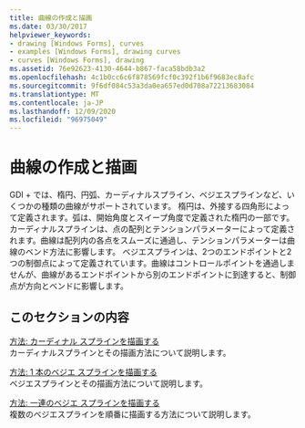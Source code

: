 ```yaml
---
title: 曲線の作成と描画
ms.date: 03/30/2017
helpviewer_keywords:
- drawing [Windows Forms], curves
- examples [Windows Forms], drawing curves
- curves [Windows Forms], drawing
ms.assetid: 76e92623-4130-4644-b867-faca58bdb3a2
ms.openlocfilehash: 4c1b0cc6c6f878569fcf0c392f1b6f9683ec8afc
ms.sourcegitcommit: 9f6df084c53a3da0ea657ed0d708a72213683084
ms.translationtype: MT
ms.contentlocale: ja-JP
ms.lasthandoff: 12/09/2020
ms.locfileid: "96975049"
---
```

# <a name="constructing-and-drawing-curves"></a>曲線の作成と描画
GDI + では、楕円、円弧、カーディナルスプライン、ベジエスプラインなど、いくつかの種類の曲線がサポートされています。 楕円は、外接する四角形によって定義されます。弧は、開始角度とスイープ角度で定義された楕円の一部です。 カーディナルスプラインは、点の配列とテンションパラメーターによって定義されます。曲線は配列内の各点をスムーズに通過し、テンションパラメーターは曲線のベンド方法に影響します。 ベジエスプラインは、2つのエンドポイントと2つの制御点によって定義されています。曲線はコントロールポイントを通過しませんが、曲線があるエンドポイントから別のエンドポイントに到達すると、制御点が方向とベンドに影響します。  
  
## <a name="in-this-section"></a>このセクションの内容  
 [方法: カーディナル スプラインを描画する](how-to-draw-cardinal-splines.md)  
 カーディナルスプラインとその描画方法について説明します。  
  
 [方法: 1 本のベジエ スプラインを描画する](how-to-draw-a-single-bezier-spline.md)  
 ベジエスプラインとその描画方法について説明します。  
  
 [方法: 一連のベジエ スプラインを描画する](how-to-draw-a-sequence-of-bezier-splines.md)  
 複数のベジエスプラインを順番に描画する方法について説明します。

